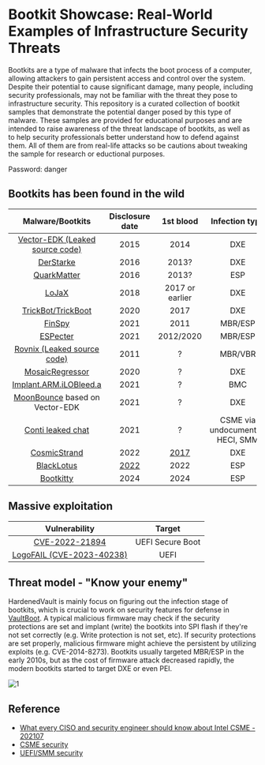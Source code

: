 # Bootkit Showcase: Real-World Examples of Infrastructure Security Threats
Bootkits are a type of malware that infects the boot process of a computer, allowing attackers to gain persistent access and control over the system. Despite their potential to cause significant damage, many people, including security professionals, may not be familiar with the threat they pose to infrastructure security. This repository is a curated collection of bootkit samples that demonstrate the potential danger posed by this type of malware. These samples are provided for educational purposes and are intended to raise awareness of the threat landscape of bootkits, as well as to help security professionals better understand how to defend against them. All of them are from real-life attacks so be cautions about tweaking the sample for research or eductional purposes.

Password: danger

## Bootkits has been found in the wild

| Malware/Bootkits | Disclosure date | 1st blood   | Infection type |Targeted OS | Malware “vendor” |
|:--------------------:|:-----------------:|:-------------:|:----------:|:-------------------:|:--------:|
|[Vector-EDK (Leaked source code)](https://github.com/hackedteam/vector-edk) |2015 |2014 |DXE |? |HackingTeam |
|[DerStarke](https://wikileaks.org/ciav7p1/cms/page_3375125.html) |2016 |2013? |DXE |Windows/Linux/MacOS | Vault7 |
|[QuarkMatter](https://wikileaks.org/ciav7p1/cms/page_21561431.html) |2016 |2013? |ESP |Windows/Linux | Vault7 |
|[LoJaX](https://www.eset.com/fileadmin/ESET/US/resources/datasheets/ESETus-datasheet-lojax.pdf) |2018 |2017 or earlier |DXE | Windows  | APT28 |
|[TrickBot/TrickBoot](https://eclypsium.com/2020/12/03/trickbot-now-offers-trickboot-persist-brick-profit/) |2020 |2017 |DXE |Windows |N/A |
|[FinSpy](https://securelist.com/finspy-unseen-findings/104322/) |2021 |2011 |MBR/ESP |Windows/Linux/MacOS |N/A |
|[ESPecter](https://www.welivesecurity.com/2021/10/05/uefi-threats-moving-esp-introducing-especter-bootkit/) |2021 |2012/2020 |MBR/ESP |Windows |N/A |
|[Rovnix (Leaked source code)](https://github.com/m0n0ph1/Win64-Rovnix-VBR-Bootkit) |2011 |? |MBR/VBR |Windows |N/A |
|[MosaicRegressor](https://securelist.com/mosaicregressor/98849/) |2020 |? |DXE |Windows |N/A |
|[Implant.ARM.iLOBleed.a](https://threats.amnpardaz.com/en/2021/12/28/implant-arm-ilobleed-a/) | 2021 | ? | BMC | Linux | N/A |
|[MoonBounce](https://securelist.com/moonbounce-the-dark-side-of-uefi-firmware/105468/) based on Vector-EDK | 2021 | ? | DXE | Windows | APT41 |
| [Conti leaked chat](https://github.com/hardenedvault/bootkit-samples/blob/master/osint/conti_leaked_chat.md) | 2021 | ? | CSME via undocumented HECI, SMM | Windows/Linux/? | Conti group |
| [CosmicStrand](https://securelist.com/cosmicstrand-uefi-firmware-rootkit/106973/) | 2022 | [2017](https://bbs.360.cn/thread-14959110-1-1.html) | DXE | Windows/? | N/A |
| [BlackLotus](https://www.welivesecurity.com/2023/03/01/blacklotus-uefi-bootkit-myth-confirmed/) | [2022](https://www.bleepingcomputer.com/news/security/malware-dev-claims-to-sell-new-blacklotus-windows-uefi-bootkit/) | 2022 | ESP | Windows | N/A |
| [Bootkitty](https://www.welivesecurity.com/en/eset-research/bootkitty-analyzing-first-uefi-bootkit-linux/) | 2024 | 2024 | ESP | Linux | N/A |

## Massive exploitation
| Vulnerability | Target |
|:--------------------:|:-----------------:|
|[CVE-2022-21894](https://github.com/Wack0/CVE-2022-21894)| UEFI Secure Boot |
|[LogoFAIL (CVE-2023-40238)](https://www.binarly.io/blog/logofail-exploited-to-deploy-bootkitty-the-first-uefi-bootkit-for-linux) | UEFI |


## Threat model - "Know your enemy"

HardenedVault is mainly focus on figuring out the infection stage of bootkits, which is crucial to work on security features for defense in [VaultBoot](https://github.com/hardenedvault/vaultboot). A typical malicious firmware may check if the security protections are set and implant (write) the bootkits into SPI flash if they're not set correctly (e.g. Write protection is not set, etc). If security protections are set properly, malicious firmware might achieve the persistent by utilizing exploits (e.g. CVE-2014-8273). Bootkits usually targeted MBR/ESP in the early 2010s, but as the cost of firmware attack decreased rapidly, the modern bootkits started to target DXE or even PEI.

![1](pic/fw-threat-model.png)


## Reference

* [What every CISO and security engineer should know about Intel CSME - 202107](https://hardenedvault.net/blog/2021-07-16-ciso-seceng_csme/)
* [CSME security](https://github.com/hardenedlinux/firmware-anatomy/blob/master/hack_ME/me_info.md)
* [UEFI/SMM security](https://github.com/hardenedlinux/firmware-anatomy/blob/master/hack_ME/firmware_security.md)

